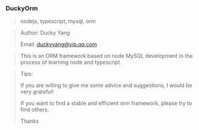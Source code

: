 
### DuckyOrm

> nodejs, typescript, mysql, orm

> Author: Ducky Yang
>
> Email: duckyyang@vip.qq.com

> This is an ORM framework based on node MySQL development in the process of learning node and typescript. 

> Tips:
>
> If you are willing to give me some advice and suggestions, I would be very grateful!
>
> If you want to find a stable and efficient orm framework, please try to find others.
>
> Thanks
